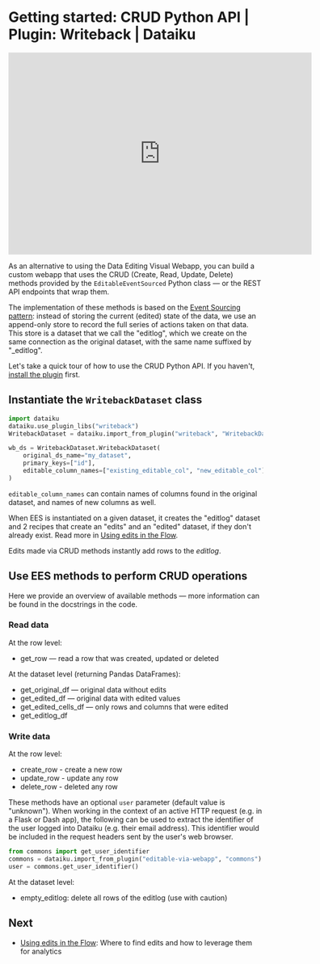 # Getting started: CRUD Python API | Plugin: Writeback | Dataiku

<iframe src="https://www.loom.com/embed/3d899ce5f7544850abe91d088b969331" frameborder="0" webkitallowfullscreen="" mozallowfullscreen="" allowfullscreen="" style="height: 400px; width: 600px"></iframe>

As an alternative to using the Data Editing Visual Webapp, you can build a custom webapp that uses the CRUD (Create, Read, Update, Delete) methods provided by the `EditableEventSourced` Python class — or the REST API endpoints that wrap them.

The implementation of these methods is based on the [Event Sourcing pattern](https://learn.microsoft.com/en-us/azure/architecture/patterns/event-sourcing): instead of storing the current (edited) state of the data, we use an append-only store to record the full series of actions taken on that data. This store is a dataset that we call the "editlog", which we create on the same connection as the original dataset, with the same name suffixed by "_editlog".

Let's take a quick tour of how to use the CRUD Python API. If you haven't, [install the plugin](install-plugin) first.

## Instantiate the `WritebackDataset` class

```python
import dataiku
dataiku.use_plugin_libs("writeback")
WritebackDataset = dataiku.import_from_plugin("writeback", "WritebackDataset")

wb_ds = WritebackDataset.WritebackDataset(
    original_ds_name="my_dataset",
    primary_keys=["id"],
    editable_column_names=["existing_editable_col", "new_editable_col"]
)
```

`editable_column_names` can contain names of columns found in the original dataset, and names of new columns as well.

When EES is instantiated on a given dataset, it creates the "editlog" dataset and 2 recipes that create an "edits" and an "edited" dataset, if they don't already exist. Read more in [Using edits in the Flow](using-edits).

Edits made via CRUD methods instantly add rows to the _editlog_.

## Use EES methods to perform CRUD operations

Here we provide an overview of available methods — more information can be found in the docstrings in the code.

### Read data

At the row level:

* get_row — read a row that was created, updated or deleted

At the dataset level (returning Pandas DataFrames):

* get_original_df — original data without edits
* get_edited_df — original data with edited values
* get_edited_cells_df — only rows and columns that were edited
* get_editlog_df

### Write data

At the row level:

* create_row - create a new row
* update_row - update any row
* delete_row - deleted any row

These methods have an optional `user` parameter (default value is "unknown"). When working in the context of an active HTTP request (e.g. in a Flask or Dash app), the following can be used to extract the identifier of the user logged into Dataiku (e.g. their email address). This identifier would be included in the request headers sent by the user's web browser.

```python
from commons import get_user_identifier
commons = dataiku.import_from_plugin("editable-via-webapp", "commons")
user = commons.get_user_identifier()
```

At the dataset level:

* empty_editlog: delete all rows of the editlog (use with caution)

## Next

* [Using edits in the Flow](using-edits): Where to find edits and how to leverage them for analytics
